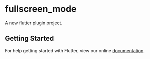 # fullscreen_mode

A new flutter plugin project.

## Getting Started

For help getting started with Flutter, view our online
[documentation](http://flutter.io/).
